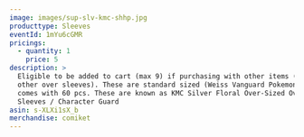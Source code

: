 ```yaml
---
image: images/sup-slv-kmc-shhp.jpg
producttype: Sleeves
eventId: 1mYu6cGMR
pricings:
  - quantity: 1
    price: 5
description: >
  Eligible to be added to cart (max 9) if purchasing with other items (excluding
  other over sleeves). These are standard sized (Weiss Vanguard Pokemon Magic),
  comes with 60 pcs. These are known as KMC Silver Floral Over-Sized Over
  Sleeves / Character Guard
asin: s-XLXi1sX_b
merchandise: comiket
---
```

